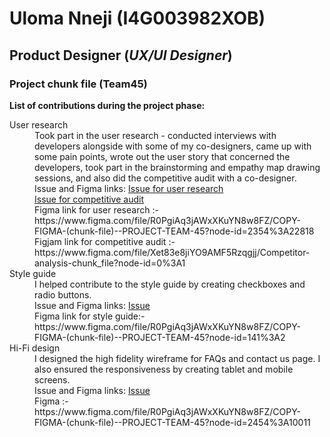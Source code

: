 <h1>Uloma Nneji (I4G003982XOB)</h1>
<h2>Product Designer (<em>UX/UI Designer</em>)</h2>
<h3>Project chunk file (Team45)</h3>
<p><strong> List of contributions during the project phase: </strong></p>
<dl>
    <dt>User research</dt>
        <dd>Took part in the user research - conducted interviews with developers alongside with some of my co-designers, came up with some pain points, wrote out the user story that concerned the developers, took part in the brainstorming and empathy map drawing sessions, and also did the competitive audit with a co-designer. <br>
            Issue and Figma links: <a href="https://github.com/zuri-training/Chunk-file-team-45/issues/27">Issue for user research</a> <br>  <a href="https://github.com/zuri-training/Chunk-file-team-45/issues/73">Issue for competitive audit</a>  <br>   Figma link for user research :-
        https://www.figma.com/file/R0PgiAq3jAWxXKuYN8w8FZ/COPY-FIGMA-(chunk-file)--PROJECT-TEAM-45?node-id=2354%3A22818 <br>
        Figjam link for competitive audit :- https://www.figma.com/file/Xet83e8jiYO9AMF5Rzqgjj/Competitor-analysis-chunk_file?node-id=0%3A1
        </dd>
    <dt>Style guide </dt>
    <dd>I helped contribute to the style guide by creating checkboxes and radio buttons. <br>
        Issue and Figma links: <a href="https://github.com/zuri-training/Chunk-file-team-45/issues/72">Issue</a> <br>  Figma link for style guide:-
        https://www.figma.com/file/R0PgiAq3jAWxXKuYN8w8FZ/COPY-FIGMA-(chunk-file)--PROJECT-TEAM-45?node-id=141%3A2</dd>
    <dt>Hi-Fi design </dt>
    <dd>I designed the high fidelity wireframe for FAQs and contact us page. I also ensured the responsiveness by creating tablet and mobile screens. <br>
        Issue and Figma links: <a href="https://github.com/zuri-training/Chunk-file-team-45/issues/54">Issue</a> <br> Figma :- https://www.figma.com/file/R0PgiAq3jAWxXKuYN8w8FZ/COPY-FIGMA-(chunk-file)--PROJECT-TEAM-45?node-id=2454%3A10011 </dd>
</dl> 
